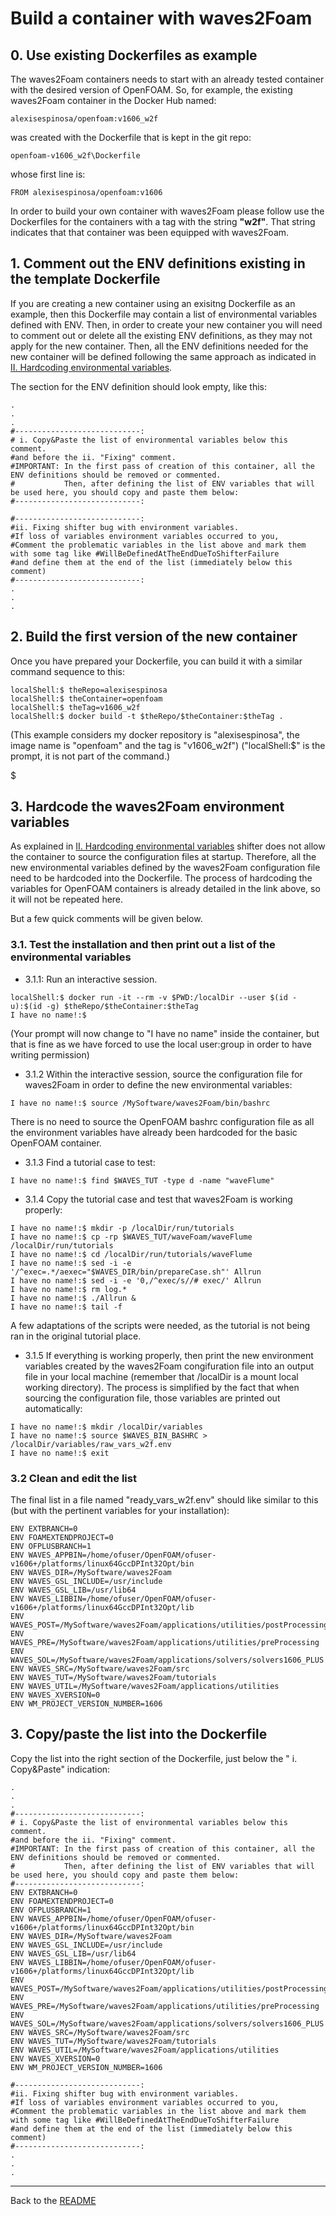 # Build a container with waves2Foam

## 0. Use existing Dockerfiles as example

The waves2Foam containers needs to start with an already tested container with the desired version of OpenFOAM. So, for example, the existing waves2Foam container in the Docker Hub named:

```shell
alexisespinosa/openfoam:v1606_w2f
```
was created with the Dockerfile that is kept in the git repo:

```shell
openfoam-v1606_w2f\Dockerfile
```
whose first line is:

```docker
FROM alexisespinosa/openfoam:v1606
```

In order to build your own container with waves2Foam please follow use the Dockerfiles for the containers with a tag with the string **"w2f"**. That string indicates that that container was been equipped with waves2Foam.

## 1. Comment out the ENV definitions existing in the template Dockerfile
If you are creating a new container using an exisitng Dockerfile as an example, then this Dockerfile may contain a list of environmental variables defined with ENV. Then, in order to create your new container you will need to comment out or delete all the existing ENV definitions, as they may not apply for the new container. Then, all the ENV definitions needed for the new container will be defined following the same approach as indicated in [II. Hardcoding environmental variables](./II.HARDCODING_ENVIRONMENTAL_VARIABLES.md).

The section for the ENV definition should look empty, like this:

```docker
.
.
.
#----------------------------:
# i. Copy&Paste the list of environmental variables below this comment.
#and before the ii. "Fixing" comment.
#IMPORTANT: In the first pass of creation of this container, all the ENV definitions should be removed or commented.
#           Then, after defining the list of ENV variables that will be used here, you should copy and paste them below:
#----------------------------:

#----------------------------:
#ii. Fixing shifter bug with environment variables.
#If loss of variables environment variables occurred to you,
#Comment the problematic variables in the list above and mark them with some tag like #WillBeDefinedAtTheEndDueToShifterFailure
#and define them at the end of the list (immediately below this comment)
#----------------------------:
.
.
.

```

## 2. Build the first version of the new container

Once you have prepared your Dockerfile, you can build it with a similar command sequence to this:

```shell
localShell:$ theRepo=alexisespinosa
localShell:$ theContainer=openfoam
localShell:$ theTag=v1606_w2f
localShell:$ docker build -t $theRepo/$theContainer:$theTag .
```

(This example considers my docker repository is "alexisespinosa", the image name is "openfoam" and the tag is "v1606_w2f") ("localShell:\$" is the prompt, it is not part of the command.)

\$

## 3. Hardcode the waves2Foam environment variables

As explained in [II. Hardcoding environmental variables](./II.HARDCODING_ENVIRONMENTAL_VARIABLES.md) shifter does not allow the container to source the configuration files at startup. Therefore, all the new environmental variables defined by the waves2Foam configuration file need to be hardcoded into the Dockerfile. The process of hardcoding the variables for OpenFOAM containers is already detailed in the link above, so it will not be repeated here.

But a few quick comments will be given below.

### 3.1. Test the installation and then print out a list of the environmental variables

- 3.1.1: Run an interactive session.

```shell
localShell:$ docker run -it --rm -v $PWD:/localDir --user $(id -u):$(id -g) $theRepo/$theContainer:$theTag
I have no name!:$
```

(Your prompt will now change to "I have no name" inside the container, but that is fine as we have forced to use the local user:group in order to have writing permission)

- 3.1.2 Within the interactive session, source the configuration file for waves2Foam in order to define the new environmental variables:

```shell
I have no name!:$ source /MySoftware/waves2Foam/bin/bashrc
```
There is no need to source the OpenFOAM bashrc configuration file as all the environment variables have already been hardcoded for the basic OpenFOAM container.

- 3.1.3 Find a tutorial case to test:

```shell
I have no name!:$ find $WAVES_TUT -type d -name "waveFlume"
```

- 3.1.4 Copy the tutorial case and test that waves2Foam is working properly:

```shell
I have no name!:$ mkdir -p /localDir/run/tutorials
I have no name!:$ cp -rp $WAVES_TUT/waveFoam/waveFlume /localDir/run/tutorials
I have no name!:$ cd /localDir/run/tutorials/waveFlume
I have no name!:$ sed -i -e '/^exec=.*/aexec="$WAVES_DIR/bin/prepareCase.sh"' Allrun
I have no name!:$ sed -i -e '0,/^exec/s//# exec/' Allrun
I have no name!:$ rm log.*
I have no name!:$ ./Allrun &
I have no name!:$ tail -f
```
A few adaptations of the scripts were needed, as the tutorial is not being ran in the original tutorial place.

- 3.1.5 If everything is working properly, then print the new environment variables created by the waves2Foam congifuration file into an output file in your local machine (remember that /localDir is a mount local working directory). The process is simplified by the fact that when sourcing the configuration file, those variables are printed out automatically:

```shell
I have no name!:$ mkdir /localDir/variables
I have no name!:$ source $WAVES_BIN_BASHRC > /localDir/variables/raw_vars_w2f.env
I have no name!:$ exit
```

### 3.2 Clean and edit the list
The final list in a file named "ready_vars_w2f.env" should like similar to this (but with the pertinent variables for your installation):

```shell
ENV EXTBRANCH=0
ENV FOAMEXTENDPROJECT=0
ENV OFPLUSBRANCH=1
ENV WAVES_APPBIN=/home/ofuser/OpenFOAM/ofuser-v1606+/platforms/linux64GccDPInt32Opt/bin
ENV WAVES_DIR=/MySoftware/waves2Foam
ENV WAVES_GSL_INCLUDE=/usr/include
ENV WAVES_GSL_LIB=/usr/lib64
ENV WAVES_LIBBIN=/home/ofuser/OpenFOAM/ofuser-v1606+/platforms/linux64GccDPInt32Opt/lib
ENV WAVES_POST=/MySoftware/waves2Foam/applications/utilities/postProcessing
ENV WAVES_PRE=/MySoftware/waves2Foam/applications/utilities/preProcessing
ENV WAVES_SOL=/MySoftware/waves2Foam/applications/solvers/solvers1606_PLUS
ENV WAVES_SRC=/MySoftware/waves2Foam/src
ENV WAVES_TUT=/MySoftware/waves2Foam/tutorials
ENV WAVES_UTIL=/MySoftware/waves2Foam/applications/utilities
ENV WAVES_XVERSION=0
ENV WM_PROJECT_VERSION_NUMBER=1606
```
## 3. Copy/paste the list into the Dockerfile
Copy the list into the right section of the Dockerfile, just below the " i. Copy&Paste" indication:

```shell
.
.
.
#----------------------------:
# i. Copy&Paste the list of environmental variables below this comment.
#and before the ii. "Fixing" comment.
#IMPORTANT: In the first pass of creation of this container, all the ENV definitions should be removed or commented.
#           Then, after defining the list of ENV variables that will be used here, you should copy and paste them below:
#----------------------------:
ENV EXTBRANCH=0
ENV FOAMEXTENDPROJECT=0
ENV OFPLUSBRANCH=1
ENV WAVES_APPBIN=/home/ofuser/OpenFOAM/ofuser-v1606+/platforms/linux64GccDPInt32Opt/bin
ENV WAVES_DIR=/MySoftware/waves2Foam
ENV WAVES_GSL_INCLUDE=/usr/include
ENV WAVES_GSL_LIB=/usr/lib64
ENV WAVES_LIBBIN=/home/ofuser/OpenFOAM/ofuser-v1606+/platforms/linux64GccDPInt32Opt/lib
ENV WAVES_POST=/MySoftware/waves2Foam/applications/utilities/postProcessing
ENV WAVES_PRE=/MySoftware/waves2Foam/applications/utilities/preProcessing
ENV WAVES_SOL=/MySoftware/waves2Foam/applications/solvers/solvers1606_PLUS
ENV WAVES_SRC=/MySoftware/waves2Foam/src
ENV WAVES_TUT=/MySoftware/waves2Foam/tutorials
ENV WAVES_UTIL=/MySoftware/waves2Foam/applications/utilities
ENV WAVES_XVERSION=0
ENV WM_PROJECT_VERSION_NUMBER=1606

#----------------------------:
#ii. Fixing shifter bug with environment variables.
#If loss of variables environment variables occurred to you,
#Comment the problematic variables in the list above and mark them with some tag like #WillBeDefinedAtTheEndDueToShifterFailure
#and define them at the end of the list (immediately below this comment)
#----------------------------:
.
.
.
```

---
Back to the [README](../../README.md)

